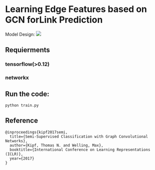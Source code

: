 # Learning Edge Features based on GCN forLink Prediction

Model Design:
<img src='https://github.com/kenyonke/LinkPredictionGCN/blob/master/model.JPG'>

## Requierments
### tensorflow(>0.12)
### networkx

## Run the code:
```
python train.py
```

## Reference
```
@inproceedings{kipf2017semi,
  title={Semi-Supervised Classification with Graph Convolutional Networks},
  author={Kipf, Thomas N. and Welling, Max},
  booktitle={International Conference on Learning Representations (ICLR)},
  year={2017}
}
```

